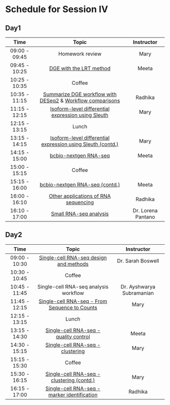 # Schedule for Session IV

## Day1

| Time |  Topic  | Instructor |
|:-----------:|:----------:|:--------:|
| 09:00 - 09:45 | Homework review | Mary |
| 09:45 - 10:25 | [DGE with the LRT method](https://hbctraining.github.io/DGE_workshop_salmon/lessons/08_DGE_LRT.html) | Meeta |
| 10:25 - 10:35 | Coffee | |
| 10:35 - 11:15 | [Summarize DGE workflow with DESeq2](https://hbctraining.github.io/DGE_workshop_salmon/lessons/07_DGE_summarizing_workflow.html) & [Workflow comparisons](https://hbctraining.github.io/In-depth-NGS-Data-Analysis-Course/sessionIV/slides/Workflows.pdf) | Radhika |
| 11:15 - 12:15 | [Isoform-level differential expression using Sleuth](https://hbctraining.github.io/DGE_workshop_salmon/lessons/09_sleuth.html) | Mary |
| 12:15 - 13:15 | Lunch | |
| 13:15 - 14:15 | [Isoform-level differential expression using Sleuth (contd.)](https://hbctraining.github.io/DGE_workshop_salmon/lessons/09_sleuth.html) | Mary |
| 14:15 - 15:00 | [bcbio-nextgen RNA-seq](https://hbctraining.github.io/In-depth-NGS-Data-Analysis-Course/sessionIV/lessons/bcbio_nextgen.html) | Meeta |
| 15:00 - 15:15 | Coffee |  |
| 15:15 - 16:00 | [bcbio-nextgen RNA-seq (contd.)](https://hbctraining.github.io/In-depth-NGS-Data-Analysis-Course/sessionIV/lessons/bcbio_nextgen.html) | Meeta |
| 16:00 - 16:10 | [Other applications of RNA sequencing](https://hbctraining.github.io/In-depth-NGS-Data-Analysis-Course/sessionIV/slides/other%20rnaseq%20applications.pdf) | Radhika |
| 16:10 - 17:00 | [Small RNA-seq analysis](https://github.com/lpantano/mypubs/blob/master/talks/Core_Sept_2018.pdf) | Dr. Lorena Pantano |

## Day2

| Time |  Topic  | Instructor |
|:-----------:|:----------:|:--------:|
| 09:00 - 10:30 | [Single-cell RNA-seq design and methods](https://hbctraining.github.io/In-depth-NGS-Data-Analysis-Course/sessionIV/slides/Single_Cell_Sept_2018_final.pdf) | Dr. Sarah Boswell |
| 10:30 - 10:45 | Coffee | |
| 10:45 - 11:45 | Single-cell RNA-seq analysis workflow | Dr. Ayshwarya Subramanian |
| 11:45 - 12:15 | [Single-cell RNA-seq - From Sequence to Counts](https://hbctraining.github.io/In-depth-NGS-Data-Analysis-Course/sessionIV/lessons/SC_pre-QC.html) | Mary |
| 12:15 - 13:15 | Lunch | |
| 13:15 - 14:30 | [Single-cell RNA-seq - quality control](https://hbctraining.github.io/In-depth-NGS-Data-Analysis-Course/sessionIV/lessons/SC_quality_control_analysis.html)  | Meeta |
| 14:30 - 15:15 | [Single-cell RNA-seq - clustering](https://hbctraining.github.io/In-depth-NGS-Data-Analysis-Course/sessionIV/lessons/SC_clustering_analysis.html)  | Mary |
| 15:15 - 15:30 | Coffee | |
| 15:30 - 16:15 | [Single-cell RNA-seq - clustering (contd.)](https://hbctraining.github.io/In-depth-NGS-Data-Analysis-Course/sessionIV/lessons/SC_clustering_analysis.html)  | Mary |
| 16:15 - 17:00 | [Single-cell RNA-seq - marker identification](https://hbctraining.github.io/In-depth-NGS-Data-Analysis-Course/sessionIV/lessons/SC_marker_identification.html) | Radhika |

